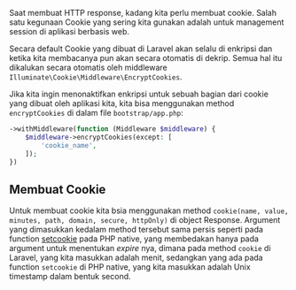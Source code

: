 Saat membuat HTTP response, kadang kita perlu membuat cookie. Salah satu kegunaan Cookie yang sering kita gunakan adalah untuk management session di aplikasi berbasis web.

Secara default Cookie yang dibuat di Laravel akan selalu di enkripsi dan ketika kita membacanya pun akan secara otomatis di dekrip. Semua hal itu dikalukan secara otomatis oleh middleware `Illuminate\Cookie\Middleware\EncryptCookies`.

Jika kita ingin menonaktifkan enkripsi untuk sebuah bagian dari cookie yang dibuat oleh aplikasi kita, kita bisa menggunakan method `encryptCookies` di dalam file `bootstrap/app.php`:

```php
->withMiddleware(function (Middleware $middleware) {
	$middleware->encryptCookies(except: [
		'cookie_name',
	]);
})
```

## Membuat Cookie

Untuk membuat cookie kita bsia menggunakan method `cookie(name, value, minutes, path, domain, secure, httpOnly)` di object Response. Argument yang dimasukkan kedalam method tersebut sama persis seperti pada function [setcookie](https://www.php.net/manual/en/function.setcookie.php) pada PHP native, yang membedakan hanya pada argument untuk menentukan *expire* nya, dimana pada method `cookie` di Laravel, yang kita masukkan adalah menit, sedangkan yang ada pada function `setcookie` di PHP native, yang kita masukkan adalah Unix timestamp dalam bentuk second.